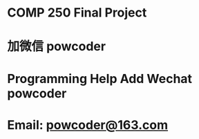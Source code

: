 # COMP 250 Final Project
# 加微信 powcoder

# Programming Help Add Wechat powcoder

# Email: powcoder@163.com

